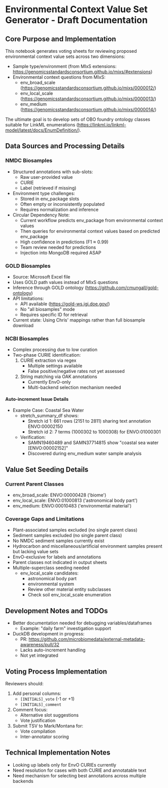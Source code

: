 # Environmental Context Value Set Generator - Draft Documentation

## Core Purpose and Implementation
This notebook generates voting sheets for reviewing proposed environmental context value sets across two dimensions:
- Sample type/environment (from MIxS extensions: https://genomicsstandardsconsortium.github.io/mixs/#extensions)
- Environmental context questions from MIxS:
  - env_broad_scale (https://genomicsstandardsconsortium.github.io/mixs/0000012/)
  - env_local_scale (https://genomicsstandardsconsortium.github.io/mixs/0000013/)
  - env_medium (https://genomicsstandardsconsortium.github.io/mixs/0000014/)

The ultimate goal is to develop sets of OBO foundry ontology classes suitable for LinkML enumerations (https://linkml.io/linkml-model/latest/docs/EnumDefinition/).

## Data Sources and Processing Details

### NMDC Biosamples
- Structured annotations with sub-slots:
  - Raw user-provided value
  - CURIE
  - Label (retrieved if missing)
- Environment type challenges:
  - Stored in env_package slots
  - Often empty or inconsistently populated
  - Requires normalization and inference
- Circular Dependency Note:
  - Current workflow predicts env_package from environmental context values
  - Then queries for environmental context values based on predicted env_package
  - High confidence in predictions (F1 ≈ 0.99)
  - Team review needed for predictions
  - Injection into MongoDB required ASAP

### GOLD Biosamples
- Source: Microsoft Excel file
- Uses GOLD path values instead of MIxS questions
- Inference through GOLD ontology (https://github.com/cmungall/gold-ontology)
- API limitations:
  - API available (https://gold-ws.jgi.doe.gov/)
  - No "all biosamples" mode
  - Requires specific ID for retrieval
- Current state: Using Chris' mappings rather than full biosample download

### NCBI Biosamples
- Complex processing due to low curation
- Two-phase CURIE identification:
  1. CURIE extraction via regex
     - Multiple settings available
     - False positive/negative rates not yet assessed
  2. String matching via OAK annotations
     - Currently EnvO-only
     - Multi-backend selection mechanism needed

#### Auto-increment Issue Details
- Example Case: Coastal Sea Water
  - stretch_summary_df shows:
    - Stretch id 1: 661 rows (2151 to 2811) sharing text annotation ENVO:00002150
    - Stretch id 2: 7 terms (1000302 to 1000308) for ENVO:01000301
  - Verification:
    - SAMN19460489 and SAMN37714815 show "coastal sea water [ENVO:00002152]"
    - Discovered during env_medium water sample analysis

## Value Set Seeding Details

### Current Parent Classes
- env_broad_scale: ENVO:00000428 ('biome')
- env_local_scale: ENVO:01000813 ('astronomical body part')
- env_medium: ENVO:00010483 ('environmental material')

### Coverage Gaps and Limitations
- Plant-associated samples excluded (no single parent class)
- Sediment samples excluded (no single parent class)
- No NMDC sediment samples currently exist
- Hydrocarbon and miscellaneous/artificial environment samples present but lacking value sets
- EnvO-exclusive for labels and annotations
- Parent classes not indicated in output sheets
- Multiple-superclass seeding needed
  - env_local_scale candidates:
    - astronomical body part
    - environmental system
    - Review other material entity subclasses
    - Check soil env_local_scale enumeration

## Development Notes and TODOs
- Better documentation needed for debugging variables/dataframes
  - Example: "daily farm" investigation support
- DuckDB development in progress:
  - PR: https://github.com/microbiomedata/external-metadata-awareness/pull/32
  - Lacks auto-increment handling
  - Not yet integrated

## Voting Process Implementation
Reviewers should:
1. Add personal columns:
   - `[INITIALS]_vote` (-1 or +1)
   - `[INITIALS]_comment`
2. Comment focus:
   - Alternative slot suggestions
   - Vote justification
3. Submit TSV to Mark/Montana for:
   - Vote compilation
   - Inter-annotator scoring

## Technical Implementation Notes
- Looking up labels only for EnvO CURIEs currently
- Need resolution for cases with both CURIE and annotatable text
- Need mechanism for selecting best annotations across multiple backends